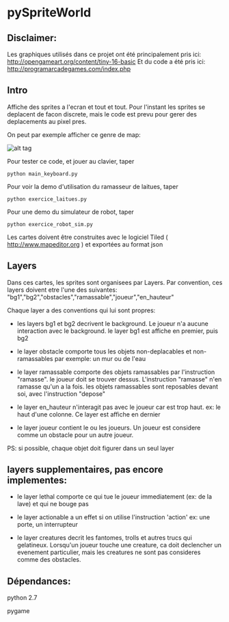 # pySpriteWorld

## Disclaimer:
Les graphiques utilisés dans ce projet ont été principalement pris ici:
http://opengameart.org/content/tiny-16-basic
Et du code a été pris ici:
http://programarcadegames.com/index.php

## Intro

Affiche des sprites a l'ecran et tout et tout.
Pour l'instant les sprites se deplacent de facon discrete, mais le code est prevu pour gerer des deplacements au pixel pres.

On peut par exemple afficher ce genre de map:

![alt tag](https://github.com/yannche/pySpriteWorld/blob/master/Cartes/gardenofdelight.png)

Pour tester ce code, et jouer au clavier, taper

    python main_keyboard.py

Pour voir la demo d'utilisation du ramasseur de laitues, taper

    python exercice_laitues.py

Pour une demo du simulateur de robot, taper

    python exercice_robot_sim.py

Les cartes doivent être construites avec le logiciel Tiled ( http://www.mapeditor.org ) et exportées au format json


## Layers

Dans ces cartes, les sprites sont organisees par Layers.
Par convention, ces layers doivent etre l'une des suivantes:
"bg1","bg2","obstacles","ramassable","joueur","en_hauteur"

Chaque layer a des conventions qui lui sont propres:

  * les layers bg1 et bg2 decrivent le background.
    Le joueur n'a aucune interaction avec le background.
    le layer bg1 est affiche en premier, puis bg2

  * le layer obstacle comporte tous les objets non-deplacables et non-ramassables
    par exemple: un mur ou de l'eau

  * le layer ramassable comporte des objets ramassables par l'instruction "ramasse".
    le joueur doit se trouver dessus. L'instruction "ramasse" n'en ramasse qu'un a la fois.
    les objets ramassables sont reposables devant soi, avec l'instruction "depose"

  * le layer en_hauteur n'interagit pas avec le joueur car est trop haut.
      ex: le haut d'une colonne. Ce layer est affiche en dernier

  * le layer joueur contient le ou les joueurs. Un joueur est considere comme un obstacle pour un autre joueur.

  PS: si possible, chaque objet doit figurer dans un seul layer


   layers supplementaires, pas encore implementes:
   ----------------------------------------------

  * le layer lethal comporte ce qui tue le joueur immediatement (ex: de la lave) et qui ne bouge pas

  * le layer actionable a un effet si on utilise l'instruction 'action'
    ex: une porte, un interrupteur

  * le layer creatures decrit les fantomes, trolls et autres trucs qui gelatineux. Lorsqu'un joueur touche une creature, ca doit declencher un evenement particulier, mais les creatures ne sont pas consideres comme des obstacles.


## Dépendances:
  python 2.7

  pygame
